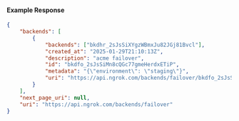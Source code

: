 <!-- Code generated for API Clients. DO NOT EDIT. -->

#### Example Response

```json
{
	"backends": [
		{
			"backends": ["bkdhr_2sJsSiXYgzWBmxJu82JGj81Bvcl"],
			"created_at": "2025-01-29T21:10:13Z",
			"description": "acme failover",
			"id": "bkdfo_2sJsSiMn8cQGc77gmeHerdxETiP",
			"metadata": "{\"environment\": \"staging\"}",
			"uri": "https://api.ngrok.com/backends/failover/bkdfo_2sJsSiMn8cQGc77gmeHerdxETiP"
		}
	],
	"next_page_uri": null,
	"uri": "https://api.ngrok.com/backends/failover"
}
```
